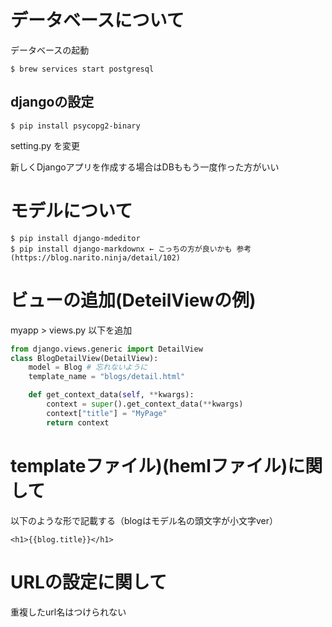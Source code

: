 # データベースについて

データベースの起動
```
$ brew services start postgresql 
```

## djangoの設定
```
$ pip install psycopg2-binary
```
setting.py を変更

新しくDjangoアプリを作成する場合はDBももう一度作った方がいい

# モデルについて
```
$ pip install django-mdeditor
$ pip install django-markdownx ← こっちの方が良いかも 参考(https://blog.narito.ninja/detail/102)
```
# ビューの追加(DeteilViewの例)
myapp > views.py 以下を追加<br>
```python
from django.views.generic import DetailView
class BlogDetailView(DetailView):
    model = Blog # 忘れないように
    template_name = "blogs/detail.html"

    def get_context_data(self, **kwargs):
        context = super().get_context_data(**kwargs)
        context["title"] = "MyPage"
        return context
```

# templateファイル)(hemlファイル)に関して
以下のような形で記載する（blogはモデル名の頭文字が小文字ver）
```
<h1>{{blog.title}}</h1>
```

# URLの設定に関して
重複したurl名はつけられない